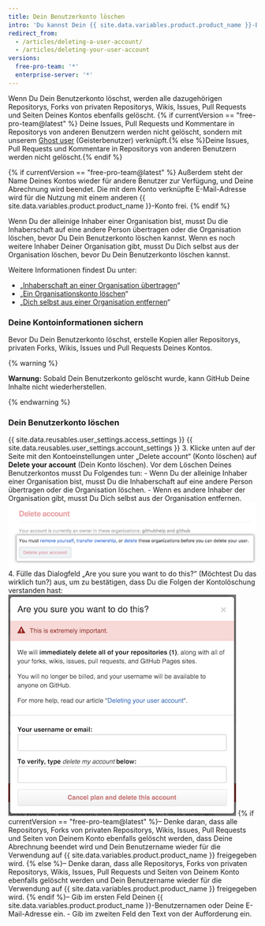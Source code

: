 ```yaml
---
title: Dein Benutzerkonto löschen
intro: 'Du kannst Dein {{ site.data.variables.product.product_name }}-Benutzerkonto jederzeit löschen.'
redirect_from:
  - /articles/deleting-a-user-account/
  - /articles/deleting-your-user-account
versions:
  free-pro-team: '*'
  enterprise-server: '*'
---
```


Wenn Du Dein Benutzerkonto löschst, werden alle dazugehörigen Repositorys, Forks von privaten Repositorys, Wikis, Issues, Pull Requests und Seiten Deines Kontos ebenfalls gelöscht. {% if currentVersion == "free-pro-team@latest" %} Deine Issues, Pull Requests und Kommentare in Repositorys von anderen Benutzern werden nicht gelöscht, sondern mit unserem [Ghost user](https://github.com/ghost) (Geisterbenutzer) verknüpft.{% else %}Deine Issues, Pull Requests und Kommentare in Repositorys von anderen Benutzern werden nicht gelöscht.{% endif %}

{% if currentVersion == "free-pro-team@latest" %} Außerdem steht der Name Deines Kontos wieder für andere Benutzer zur Verfügung, und Deine Abrechnung wird beendet. Die mit dem Konto verknüpfte E-Mail-Adresse wird für die Nutzung mit einem anderen {{ site.data.variables.product.product_name }}-Konto frei. {% endif %}

Wenn Du der alleinige Inhaber einer Organisation bist, musst Du die Inhaberschaft auf eine andere Person übertragen oder die Organisation löschen, bevor Du Dein Benutzerkonto löschen kannst. Wenn es noch weitere Inhaber Deiner Organisation gibt, musst Du Dich selbst aus der Organisation löschen, bevor Du Dein Benutzerkonto löschen kannst.

Weitere Informationen findest Du unter:
- „[Inhaberschaft an einer Organisation übertragen](/articles/transferring-organization-ownership)“
- „[Ein Organisationskonto löschen](/articles/deleting-an-organization-account)“
- „[Dich selbst aus einer Organisation entfernen](/articles/removing-yourself-from-an-organization/)“

### Deine Kontoinformationen sichern

Bevor Du Dein Benutzerkonto löschst, erstelle Kopien aller Repositorys, privaten Forks, Wikis, Issues und Pull Requests Deines Kontos.

{% warning %}

**Warnung:** Sobald Dein Benutzerkonto gelöscht wurde, kann GitHub Deine Inhalte nicht wiederherstellen.

{% endwarning %}

### Dein Benutzerkonto löschen

{{ site.data.reusables.user_settings.access_settings }}
{{ site.data.reusables.user_settings.account_settings }}
3. Klicke unten auf der Seite mit den Kontoeinstellungen unter „Delete account“ (Konto löschen) auf **Delete your account** (Dein Konto löschen). Vor dem Löschen Deines Benutzerkontos musst Du Folgendes tun:
    - Wenn Du der alleinige Inhaber einer Organisation bist, musst Du die Inhaberschaft auf eine andere Person übertragen oder die Organisation löschen.
    - Wenn es andere Inhaber der Organisation gibt, musst Du Dich selbst aus der Organisation entfernen. ![Schaltfläche zum Löschen des Kontos](/assets/images/help/settings/settings-account-delete.png)
4. Fülle das Dialogfeld „Are you sure you want to do this?“ (Möchtest Du das wirklich tun?) aus, um zu bestätigen, dass Du die Folgen der Kontolöschung verstanden hast: ![Dialogfeld zum Bestätigen der Kontolöschung](/assets/images/help/settings/settings-account-deleteconfirm.png)
  {% if currentVersion == "free-pro-team@latest" %}– Denke daran, dass alle Repositorys, Forks von privaten Repositorys, Wikis, Issues, Pull Requests und Seiten von Deinem Konto ebenfalls gelöscht werden, dass Deine Abrechnung beendet wird und Dein Benutzername wieder für die Verwendung auf {{ site.data.variables.product.product_name }} freigegeben wird.
  {% else %}– Denke daran, dass alle Repositorys, Forks von privaten Repositorys, Wikis, Issues, Pull Requests und Seiten von Deinem Konto ebenfalls gelöscht werden und Dein Benutzername wieder für die Verwendung auf {{ site.data.variables.product.product_name }} freigegeben wird.
  {% endif %}– Gib im ersten Feld Deinen {{ site.data.variables.product.product_name }}-Benutzernamen oder Deine E-Mail-Adresse ein.
    - Gib im zweiten Feld den Text von der Aufforderung ein.
